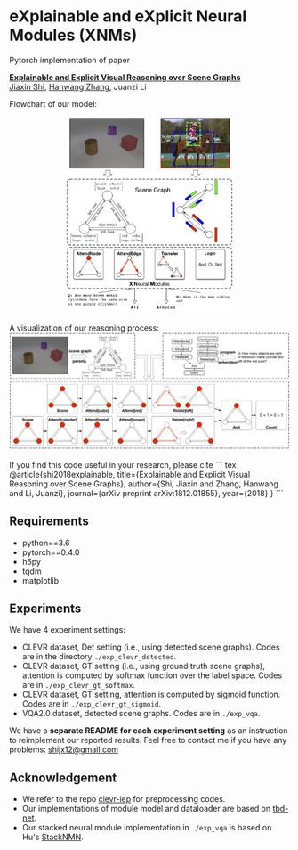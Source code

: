 # eXplainable and eXplicit Neural Modules (XNMs)

Pytorch implementation of paper 

**[Explainable and Explicit Visual Reasoning over Scene Graphs](https://arxiv.org/abs/1812.01855)**
<br>
[Jiaxin Shi](https://shijx12.github.io), [Hanwang Zhang](http://www.ntu.edu.sg/home/hanwangzhang/#aboutme), Juanzi Li

Flowchart of our model:

<div align="center">
    <img src="images/flowchart.png" width="60%">
</div>

<br>
A visualization of our reasoning process:

<div align="center">
    <img src="images/example.png">
</div>

<br>
If you find this code useful in your research, please cite
``` tex
@article{shi2018explainable,
    title={Explainable and Explicit Visual Reasoning over Scene Graphs},
    author={Shi, Jiaxin and Zhang, Hanwang and Li, Juanzi},
    journal={arXiv preprint arXiv:1812.01855},
    year={2018}
}
```



## Requirements
- python==3.6
- pytorch==0.4.0
- h5py 
- tqdm
- matplotlib


## Experiments
We have 4 experiment settings:
- CLEVR dataset, Det setting (i.e., using detected scene graphs). Codes are in the directory `./exp_clevr_detected`.
- CLEVR dataset, GT setting (i.e., using ground truth scene graphs), attention is computed by softmax function over the label space. Codes are in `./exp_clevr_gt_softmax`.
- CLEVR dataset, GT setting, attention is computed by sigmoid function. Codes are in `./exp_clevr_gt_sigmoid`.
- VQA2.0 dataset, detected scene graphs. Codes are in `./exp_vqa`.

We have a **separate README for each experiment setting** as an instruction to reimplement our reported results.
Feel free to contact me if you have any problems: shijx12@gmail.com

## Acknowledgement
- We refer to the repo [clevr-iep](https://github.com/facebookresearch/clevr-iep) for preprocessing codes.
- Our implementations of module model and dataloader are based on [tbd-net](https://github.com/davidmascharka/tbd-nets).
- Our stacked neural module implementation in `./exp_vqa` is based on Hu's [StackNMN](https://github.com/ronghanghu/snmn).

